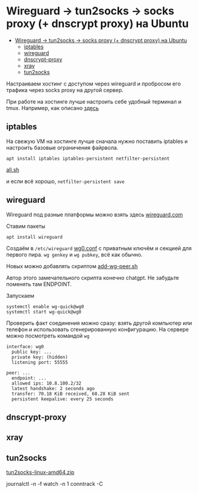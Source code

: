 # Wireguard -> tun2socks -> socks proxy (+ dnscrypt proxy) на Ubuntu

<!-- TOC -->
* [Wireguard -> tun2socks -> socks proxy (+ dnscrypt proxy) на Ubuntu](#wireguard---tun2socks---socks-proxy--dnscrypt-proxy-на-ubuntu)
  * [iptables](#iptables)
  * [wireguard](#wireguard)
  * [dnscrypt-proxy](#dnscrypt-proxy)
  * [xray](#xray)
  * [tun2socks](#tun2socks)
<!-- TOC -->

Настраиваем хостинг с доступом через wireguard и пробросом его трафика через socks proxy на другой сервер.

При работе на хостинге лучше настроить себе удобный терминал и tmux. 
Например, как описано [здесь](https://github.com/olegnet/shell-config-files)

## iptables

На свежую VM на хостинге лучше сначала нужно поставить iptables и настроить базовые ограничения файрвола.

```shell
apt install iptables iptables-persistent netfilter-persistent
```

[all.sh](iptables/all.sh)

и если всё хорошо, `netfilter-persistent save`


## wireguard

Wireguard под разные платформы можно взять здесь [wireguard.com](https://www.wireguard.com/)

Ставим пакеты
```shell
apt install wireguard
```

Создаём в `/etc/wireguard` [wg0.conf](wireguard/wg0.conf) с приватным ключём и секцией для первого пира.
`wg genkey` и `wg pubkey`, всё как обычно.

Новых можно добавлять скриптом [add-wg-peer.sh](wireguard/add-wg-peer.sh)

Автор этого замечательного скрипта конечно chatgpt. Не забудьте поменять там ENDPOINT.

Запускаем
```shell
systemctl enable wg-quick@wg0
systemctl start wg-quick@wg0
```

Проверить факт соединения можно сразу: взять другой компьютер или телефон и использовать сгенерированную конфигурацию.
На сервере можно посмотреть командой `wg`

```text
interface: wg0
  public key: ...
  private key: (hidden)
  listening port: 55555

peer: ...
  endpoint: ...
  allowed ips: 10.8.100.2/32
  latest handshake: 2 seconds ago
  transfer: 70.18 KiB received, 68.28 KiB sent
  persistent keepalive: every 25 seconds
```

## dnscrypt-proxy

## xray

## tun2socks

[tun2socks-linux-amd64.zip](https://github.com/xjasonlyu/tun2socks/releases/download/v2.6.0/tun2socks-linux-amd64.zip)

journalctl -n -f
watch -n 1 conntrack -C
